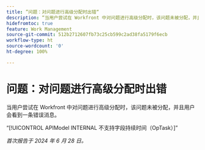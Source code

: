 ```yaml
---
title: ”问题：对问题进行高级分配时出错“
description: “当用户尝试在 Workfront 中对问题进行高级分配时，该问题未被分配，并且用户会看到一条错误消息。”
hidefromtoc: true
feature: Work Management
source-git-commit: 512b2712607fb73c25cb599c2ad38fa5179f6ecb
workflow-type: ht
source-wordcount: '0'
ht-degree: 100%

---
```



# 问题：对问题进行高级分配时出错

当用户尝试在 Workfront 中对问题进行高级分配时，该问题未被分配，并且用户会看到一条错误消息。

“[!UICONTROL APIModel INTERNAL 不支持字段持续时间（OpTask）]”

_首次报告于 2024 年 6 月 28 日。_
